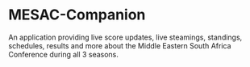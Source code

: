 # MESAC-Companion
An application providing live score updates, live steamings, standings, schedules, results and more about the Middle Eastern South Africa Conference during all 3 seasons.
 
